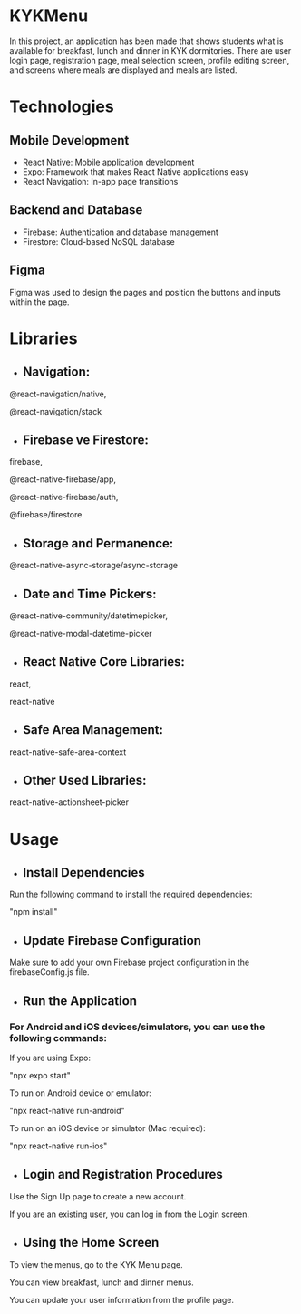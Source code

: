 # KYKMenu
In this project, an application has been made that shows students what is available for breakfast, lunch and dinner in KYK dormitories. There are user login page, registration page, meal selection screen, profile editing screen, and screens where meals are displayed and meals are listed.

# Technologies
## Mobile Development
- React Native: Mobile application development
- Expo: Framework that makes React Native applications easy
- React Navigation: In-app page transitions

## Backend and Database
- Firebase: Authentication and database management
- Firestore: Cloud-based NoSQL database

## Figma
Figma was used to design the pages and position the buttons and inputs within the page.

# Libraries
- ## Navigation:

@react-navigation/native,

@react-navigation/stack

- ## Firebase ve Firestore:

firebase,

@react-native-firebase/app,

@react-native-firebase/auth,

@firebase/firestore

- ## Storage and Permanence:

@react-native-async-storage/async-storage

- ## Date and Time Pickers:

@react-native-community/datetimepicker,

@react-native-modal-datetime-picker

- ## React Native Core Libraries:

react,

react-native

- ## Safe Area Management:

react-native-safe-area-context

- ## Other Used Libraries:

react-native-actionsheet-picker



# Usage
- ## Install Dependencies

Run the following command to install the required dependencies:

"npm install"

- ## Update Firebase Configuration

Make sure to add your own Firebase project configuration in the firebaseConfig.js file.

- ## Run the Application

### For Android and iOS devices/simulators, you can use the following commands:

If you are using Expo:

"npx expo start"

To run on Android device or emulator:

"npx react-native run-android"

To run on an iOS device or simulator (Mac required):

"npx react-native run-ios"

- ## Login and Registration Procedures

Use the Sign Up page to create a new account.

If you are an existing user, you can log in from the Login screen.

- ## Using the Home Screen

To view the menus, go to the KYK Menu page.

You can view breakfast, lunch and dinner menus.

You can update your user information from the profile page.
